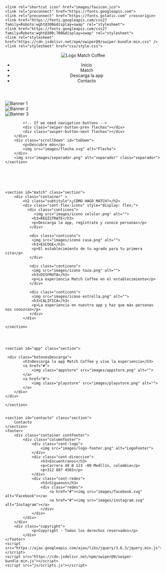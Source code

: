 <!DOCTYPE html>
<html lang="en">

<head>
    <meta charset="UTF-8">
    <meta name="viewport" content="width=device-width, initial-scale=1.0">
    <title>Match Coffee</title>

    <link rel="shortcut icon" href="images/favicon.ico">
    <link rel="preconnect" href="https://fonts.googleapis.com">
    <link rel="preconnect" href="https://fonts.gstatic.com" crossorigin>
    <link href="https://fonts.googleapis.com/css2?family=Roboto:wght@300&display=swap" rel="stylesheet">
    <link href="https://fonts.googleapis.com/css2?family=Roboto:wght@300;700&display=swap" rel="stylesheet">
    <link rel="stylesheet" href="https://cdn.jsdelivr.net/npm/swiper@9/swiper-bundle.min.css" />
    <link rel="stylesheet" href="css/style.css">

    
</head>

<body>
    <header>
        <div class="container">
            <div class="cabezote">
                <img class="logo" src="images/logo.svg" alt="Logo Match Coffee" title="Match Coffee">
                <nav class="menu">
                    <ul>
                        <li><a id="toBanner">Inicio</a></li>
                        <li><a id="toMatch">Match</a></li>
                        <li><a id="toApp">Descarga la app</a></li>
                        <li><a id="toContacto">Contacto</a></li>
                    </ul>
                </nav>
            </div>
        </div>
    </header>
    <section id="banner" class="banner relative">
        <!-- Slider main container -->
        <div class="swiper">
            <!-- Additional required wrapper -->
            <div class="swiper-wrapper">
                <!-- Slides -->
                <div class="swiper-slide"><img src="images/banner.jpg" alt="Banner 1"></div>
                <div class="swiper-slide"><img src="images/banner 2.png" alt="Banner 2"></div>
                <div class="swiper-slide"><img src="images/banner.jpg" alt="Banner 3"></div>
            </div>

            <!-- If we need navigation buttons -->
            <div class="swiper-button-prev flechas"></div>
            <div class="swiper-button-next flechas"></div>
        </div>
        <div class="scrollDown" id="toDown">
            <p>Descubre más</p>
            <img src="images/flecha.svg" alt="Flecha">
        </div>
        <img src="images/separador.png" alt="separador" class="separador">
    </section>
	
	
	
	
	
	
    <section id="match" class="section">
		<div class="container" >
            <h2 class="subtitulo">¿CÓMO HAGO MATCH?</h2>
            <div class="cont-flex-icons" style="display: flex;">
              <div class="conticons">
                 <img src="images/icono celular.png" alt="">
                <h3>REGÍSTRATE</h3>
                <p>Descarga la app, regístrate y conoce personas</p>
               </div>

               <div class="conticons">
                <img src="images/icono casa.png" alt="">
                <h3>ESCOGE</h3>
                <p>El establecimiento de tu agrado para tu primera cita</p>
               </div>

               <div class="conticons">
                <img src="images/icono taza.png" alt="">
                <h3>DISFRUTA</h3>
                <p>La experiencia Match Coffee en el establecimiento</p>
               </div>

               <div class="conticons">
                <img src="images/icono estrella.png" alt="">
                <h3>CALIFICA</h3>
                <p>La experiencia en nuestra app y haz que más personas nos conozcan</p>
               </div>
            </div>
			       
    </section>
	
	

	
    <section id="app" class="section">
        
     <div class="botonesDescarga">
            <h3>Descarga la app Match Coffee y vive la experiencia</h3>
            <a href="#">
                <img class="appstore" src="images/appstore.png" alt="">
            </a>
            <a href="#">
                <img class="playstore" src="images/playstore.png" alt="">
            </a>
        </div>
    </div>
	
    </section>
	
	
    <section id="contacto" class="section">
        Contacto
    </section>
    <footer>
        <div class="container contFooter">
            <div class="columnfooter">
                <div class="cont-logo">
                    <img src="images/logo-footer.png" alt="LogoFooter">
                </div>
                <div class="cont-direccion">
                    <h3>Encuentranos</h3>
                    <p>Carrera 48 B 123 -09 Medllín, colombia</p>
                    <p>312 687 4565</p>
                </div>
                <div class="cont-redes">
                    <h3>Síguenos</h3>
                    <div class="redes">
                        <a href="#"><img src="images/facebook.svg" alt="Facebook"></a>
                        <a href="#"><img src="images/instagram.svg" alt="Instagram"></a>
                    </div>
                </div>
            </div>
        </div>
        <div class="copyright">
                <p>Copyright - Todos los derechos reservados</p>
            </div>
    </footer>
    <script src="https://ajax.googleapis.com/ajax/libs/jquery/3.6.3/jquery.min.js"></script>
    <script src="https://cdn.jsdelivr.net/npm/swiper@9/swiper-bundle.min.js"></script>
    <script src="js/scripts.js"></script>
</body>

</html>
